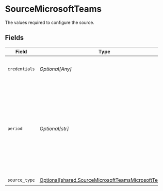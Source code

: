 # SourceMicrosoftTeams

The values required to configure the source.


## Fields

| Field                                                                                                                                  | Type                                                                                                                                   | Required                                                                                                                               | Description                                                                                                                            | Example                                                                                                                                |
| -------------------------------------------------------------------------------------------------------------------------------------- | -------------------------------------------------------------------------------------------------------------------------------------- | -------------------------------------------------------------------------------------------------------------------------------------- | -------------------------------------------------------------------------------------------------------------------------------------- | -------------------------------------------------------------------------------------------------------------------------------------- |
| `credentials`                                                                                                                          | *Optional[Any]*                                                                                                                        | :heavy_minus_sign:                                                                                                                     | Choose how to authenticate to Microsoft                                                                                                |                                                                                                                                        |
| `period`                                                                                                                               | *Optional[str]*                                                                                                                        | :heavy_check_mark:                                                                                                                     | Specifies the length of time over which the Team Device Report stream is aggregated. The supported values are: D7, D30, D90, and D180. | D7                                                                                                                                     |
| `source_type`                                                                                                                          | [Optional[shared.SourceMicrosoftTeamsMicrosoftTeams]](undefined/models/shared/sourcemicrosoftteamsmicrosoftteams.md)                   | :heavy_check_mark:                                                                                                                     | N/A                                                                                                                                    |                                                                                                                                        |